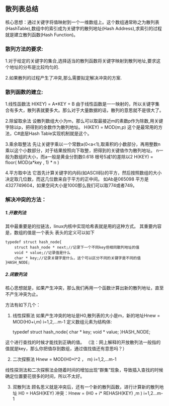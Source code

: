 ## 散列表总结 ##

核心思想：通过关键字将值映射到一个一维数组上。这个数组通常称之为散列表(HashTable),数组中的索引成为关键字的散列地址(Hash Address),求索引的过程就是建立散列函数(Hash Function)。

### 散列方法的要求: ###

1.对于给定的关键字的集合,选择适当的散列函数将关键字映射到散列地址,要求这个地址的分布是比较均匀的.

2.如果散列的过程产生了冲突,那么需要拟定解决冲突的方案.

### 散列函数的建立: ###

1.线性函数法
H(KEY) = A*KEY + B
由于线性函数是一一映射的，所以关键字集合有多大，散列表就要多大。那么对于大量数据的话，散列的意思就不是很大了。

2.除留取余法
设散列数组大小为m，那么可以取最接近m的素数p作为除数,用关键字除以p，把得到的余数作为散列地址。
H(KEY) = MOD(m,p)
这个是最常用的方法，C#底层Hash Table实现机制就是这个。

3.乘余取整法
先让关键字乘以一个常数a(0<a<1),取乘积的小数部分，再用整数n乘以这个小数部分，对于结果按照向下取整，把得到的关键值作为散列地址。
n一般为数组的大小，而a一般是黄金分割数0.618 根号5减1的差除以2
H(KEY) = floor( MOD(a*key , 1) * n )

4.平方取中法
它首先计算关键字的内码(如ASCII码)的平方，然后按照数组的大小决定取几位数，而这几位数来自于平方的正中间。
如Ab是065098 平方是4327749604，如果空间大小是1000那么我们可以取774或者749。

### 解决冲突的方法： ###

##### 1.开散列法 #####

其中最重要是的拉链法，linux内核中实现哈希表就是用的这种方式。
其重要内容是，数组的值是一个表头
表头的定义可以如下

	typedef struct hash_node{
	    struct hash_node * next;//记录下一个不同key但相同散列地址的值
	    void * value;//记录值是什么
	    char * key;//记录关键字是什么，这个可以区分不同的关键字是不同的值
	}HASH_NODE;

##### 2.闭散列法 #####
核心思想就是，如果产生冲突，那么我们再用一个函数计算出新的散列地址，直至不产生冲突为止。

方法有如下几个：

1) 线性探察法
如果产生冲突的地址是H0,散列表的大小是m，新的地址Hnew = MOD(H0+i,m) i=1,2,...m-1
定义数组元素为结构体:

	typedef struct hash_node{
	   char * key;
	   void * value;
	}HASH_NODE;

这个进行查找的时候才能找到正确的值。
（注：网上解释的开放散列法一般指的值就是key，那么你把值存到数组，通过值找值还有意思吗？）

2) 二次探察法
Hnew = MOD(H0+I^2 ， m) i=1,2,...m-1

线性探测法和二次探察法会随着时间的增加出现“群集”现象，导致插入查找的时候确定位置要花很多的时间，所以不太好。

3) 双散列法
顾名思义就是冲突后，还有一个新的散列函数，进行计算新的散列地址
H0 = HASH(KEY)
冲突：Hnew = (H0 + i* REHASH(KEY) ,m ) i=1,2...m-1